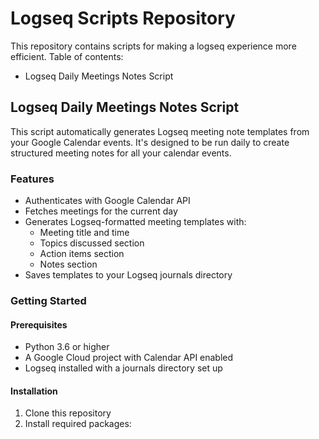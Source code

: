 # Logseq Scripts Repository

This repository contains scripts for making a logseq experience more efficient.
Table of contents:

- Logseq Daily Meetings Notes Script

## Logseq Daily Meetings Notes Script

This script automatically generates Logseq meeting note templates from your Google Calendar events. It's designed to be run daily to create structured meeting notes for all your calendar events.

### Features

- Authenticates with Google Calendar API
- Fetches meetings for the current day
- Generates Logseq-formatted meeting templates with:
  - Meeting title and time
  - Topics discussed section
  - Action items section
  - Notes section
- Saves templates to your Logseq journals directory

### Getting Started

#### Prerequisites

- Python 3.6 or higher
- A Google Cloud project with Calendar API enabled
- Logseq installed with a journals directory set up

#### Installation

1. Clone this repository
2. Install required packages:
